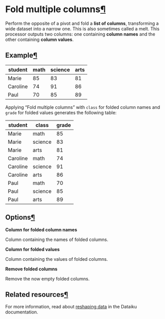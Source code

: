 Fold multiple columns[¶](#fold-multiple-columns "Permalink to this heading")
============================================================================


Perform the opposite of a pivot and fold a **list of columns**, transforming a wide dataset into a narrow one. This is also sometimes called a melt. This processor outputs two columns: one containing **column names** and the other containing **column values**.



Example[¶](#example "Permalink to this heading")
------------------------------------------------




| student | math | science | arts |
| --- | --- | --- | --- |
| Marie | 85 | 83 | 81 |
| Caroline | 74 | 91 | 86 |
| Paul | 70 | 85 | 89 |


Applying “Fold multiple columns” with `class` for folded column names and `grade` for folded values generates the following table:




| student | class | grade |
| --- | --- | --- |
| Marie | math | 85 |
| Marie | science | 83 |
| Marie | arts | 81 |
| Caroline | math | 74 |
| Caroline | science | 91 |
| Caroline | arts | 86 |
| Paul | math | 70 |
| Paul | science | 85 |
| Paul | arts | 89 |




Options[¶](#options "Permalink to this heading")
------------------------------------------------


**Column for folded column names**


Column containing the names of folded columns.


**Column for folded values**


Column containing the values of folded columns.


**Remove folded columns**


Remove the now empty folded columns.




Related resources[¶](#related-resources "Permalink to this heading")
--------------------------------------------------------------------


For more information, read about [reshaping data](https://doc.dataiku.com/dss/11.0/preparation/reshaping.html) in the Dataiku documentation.